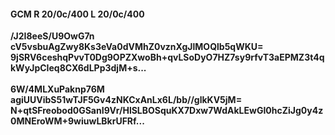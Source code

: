 #### GCM R 20/0c/400 L 20/0c/400
**/J2I8eeS/U9OwG7n**<br/>**cV5vsbuAgZwy8Ks3eVa0dVMhZ0vznXgJlMOQlb5qWKU=**<br/>**9jSRV6ceshqPvvT0Dg9OPZXwoBh+qvLSoDyO7HZ7sy9rfvT3aEPMZ3t4qkWyJpCIeq8CX6dLPp3djM+s...**<br/><br/>
**6W/4MLXuPaknp76M**<br/>**agiUUVibS51wTJF5Gv4zNKCxAnLx6L/bb//glkKV5jM=**<br/>**N+qtSFreobod0GSanI9Vr/HlSLBOSquKX7Dxw7WdAkLEwGI0hcZiJg0y4z0MNEroWM+9wiuwLBkrUFRf...**